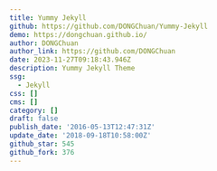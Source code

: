 ```yaml
---
title: Yummy Jekyll
github: https://github.com/DONGChuan/Yummy-Jekyll
demo: https://dongchuan.github.io/
author: DONGChuan
author_link: https://github.com/DONGChuan
date: 2023-11-27T09:18:43.946Z
description: Yummy Jekyll Theme
ssg:
  - Jekyll
css: []
cms: []
category: []
draft: false
publish_date: '2016-05-13T12:47:31Z'
update_date: '2018-09-18T10:58:00Z'
github_star: 545
github_fork: 376
---
```

